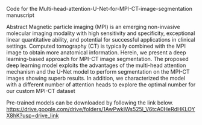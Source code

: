 Code for the  Multi-head-attention-U-Net-for-MPI-CT-image-segmentation manuscript 

Abstract
Magnetic particle imaging (MPI) is an emerging non-invasive molecular imaging modality with high sensitivity and specificity, exceptional linear quantitative ability, and potential for successful applications in clinical settings. Computed tomography (CT) is typically combined with the MPI image to obtain more anatomical information. Herein, we present a deep learning-based approach for MPI-CT image segmentation. The proposed deep learning model exploits the advantages of the multi-head attention mechanism and the U-Net model to perform segmentation on the MPI-CT images showing superb results. In addition, we characterized the model with a different number of attention heads to explore the optimal number for our custom MPI-CT dataset





Pre-trained models can be downloaded by following the link below.
https://drive.google.com/drive/folders/1AwPwklWs525l_V6tcA0HeRdHKLOYX8hK?usp=drive_link


